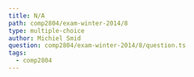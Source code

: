 ```yaml
---
title: N/A
path: comp2804/exam-winter-2014/8
type: multiple-choice
author: Michiel Smid
question: comp2804/exam-winter-2014/8/question.ts
tags:
  - comp2804
---
```

